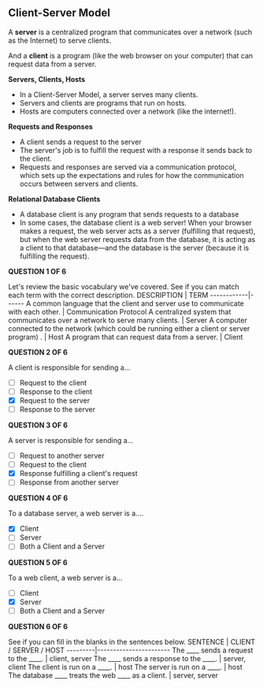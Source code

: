 ## Client-Server Model ##
A **server** is a centralized program that communicates over a network (such as the Internet) to serve clients.

And a **client** is a program (like the web browser on your computer) that can request data from a server.

**Servers, Clients, Hosts**
- In a Client-Server Model, a server serves many clients.
- Servers and clients are programs that run on hosts.
- Hosts are computers connected over a network (like the internet!).

**Requests and Responses**
- A client sends a request to the server
- The server's job is to fulfill the request with a response it sends back to the client.
- Requests and responses are served via a communication protocol, which sets up the expectations and rules for how the communication occurs between servers and clients.

**Relational Database Clients**
- A database client is any program that sends requests to a database
- In some cases, the database client is a web server! When your browser makes a request, the web server acts as a server (fulfilling that request), but when the web server requests data from the database, it is acting as a client to that database—and the database is the server (because it is fulfilling the request).

**QUESTION 1 OF 6**

Let's review the basic vocabulary we've covered. See if you can match each term with the correct description.
DESCRIPTION | TERM
------------|------
A common language that the client and server use to communicate with each other. | Communication Protocol
A centralized system that communicates over a network to serve many clients. | Server
A computer connected to the network (which could be running either a client or server program) . | Host
A program that can request data from a server. | Client

**QUESTION 2 OF 6**

A client is responsible for sending a...
- [ ] Request to the client
- [ ] Response to the client
- [x] Request to the server
- [ ] Response to the server

**QUESTION 3 OF 6**

A server is responsible for sending a...
- [ ] Request to another server
- [ ] Request to the client
- [x] Response fulfilling a client's request
- [ ] Response from another server

**QUESTION 4 OF 6**

To a database server, a web server is a....
- [x] Client
- [ ] Server
- [ ] Both a Client and a Server

**QUESTION 5 OF 6**

To a web client, a web server is a...
- [ ] Client
- [x] Server
- [ ] Both a Client and a Server

**QUESTION 6 OF 6**

See if you can fill in the blanks in the sentences below.
SENTENCE | CLIENT / SERVER / HOST
---------|-----------------------
The ____ sends a request to the ____. | client, server
The ____ sends a response to the ____. | server, client
The client is run on a ____. | host
The server is run on a ____. | host
The database ____ treats the web ____ as a client. | server, server
